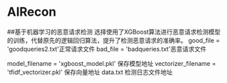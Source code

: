 # AIRecon
##基于机器学习的恶意请求检测
选择使用了XGBoost算法进行恶意请求检测模型的训练，代替原先的逻辑回归算法，提升了检测恶意请求的准确率。
good_file = 'goodqueries2.txt'正常请求文件
bad_file = 'badqueries.txt'恶意请求文件

model_filename = 'xgboost_model.pkl' 保存模型地址
vectorizer_filename = 'tfidf_vectorizer.pkl' 保存向量地址
data.txt 检测日志文件地址
